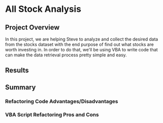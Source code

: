 # All Stock Analysis

## Project Overview

In this project, we are helping Steve to analyze and collect the desired data from the stocks dataset with the end purpose of find out what stocks are worth investing in. 
In order to do that, we'll be using VBA to write code that can make the data retrieval process pretty simple and easy. 

## Results



## Summary

### Refactoring Code Advantages/Disadvantages


### VBA Script Refactoring Pros and Cons
